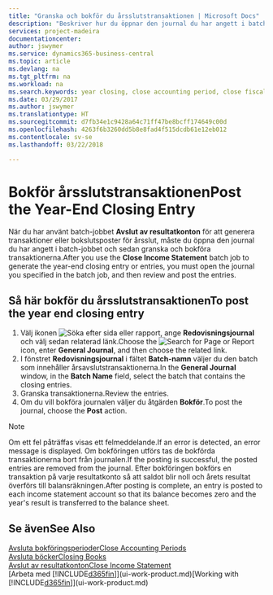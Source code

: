 ```yaml
---
title: "Granska och bokför du årsslutstransaktionen | Microsoft Docs"
description: "Beskriver hur du öppnar den journal du har angett i batch-jobbet Avslut av resultatkonton och sedan granska och bokföra årsslutstransaktionen."
services: project-madeira
documentationcenter: 
author: jswymer
ms.service: dynamics365-business-central
ms.topic: article
ms.devlang: na
ms.tgt_pltfrm: na
ms.workload: na
ms.search.keywords: year closing, close accounting period, close fiscal year, bank account detailed trial balance
ms.date: 03/29/2017
ms.author: jswymer
ms.translationtype: HT
ms.sourcegitcommit: d7fb34e1c9428a64c71ff47be8bcff174649c00d
ms.openlocfilehash: 4263f6b3260dd5b8e8fad4f515dcdb61e12eb012
ms.contentlocale: sv-se
ms.lasthandoff: 03/22/2018

---
```

# <a name="post-the-year-end-closing-entry"></a><span data-ttu-id="50251-103">Bokför årsslutstransaktionen</span><span class="sxs-lookup"><span data-stu-id="50251-103">Post the Year-End Closing Entry</span></span>
<span data-ttu-id="50251-104">När du har använt batch-jobbet **Avslut av resultatkonton** för att generera transaktioner eller bokslutsposter för årsslut, måste du öppna den journal du har angett i batch-jobbet och sedan granska och bokföra transaktionerna.</span><span class="sxs-lookup"><span data-stu-id="50251-104">After you use the **Close Income Statement** batch job to generate the year-end closing entry or entries, you must open the journal you specified in the batch job, and then review and post the entries.</span></span>

## <a name="to-post-the-year-end-closing-entry"></a><span data-ttu-id="50251-105">Så här bokför du årsslutstransaktionen</span><span class="sxs-lookup"><span data-stu-id="50251-105">To post the year end closing entry</span></span>
1. <span data-ttu-id="50251-106">Välj ikonen ![Söka efter sida eller rapport](media/ui-search/search_small.png "Ikonen Söka efter sida eller rapport"), ange **Redovisningsjournal** och välj sedan relaterad länk.</span><span class="sxs-lookup"><span data-stu-id="50251-106">Choose the ![Search for Page or Report](media/ui-search/search_small.png "Search for Page or Report icon") icon, enter **General Journal**, and then choose the related link.</span></span>
2. <span data-ttu-id="50251-107">I fönstret **Redovisningsjournal** i fältet **Batch-namn** väljer du den batch som innehåller årsavslutstransaktionerna.</span><span class="sxs-lookup"><span data-stu-id="50251-107">In the **General Journal** window, in the **Batch Name** field, select the batch that contains the closing entries.</span></span>
3. <span data-ttu-id="50251-108">Granska transaktionerna.</span><span class="sxs-lookup"><span data-stu-id="50251-108">Review the entries.</span></span>
4. <span data-ttu-id="50251-109">Om du vill bokföra journalen väljer du åtgärden **Bokför**.</span><span class="sxs-lookup"><span data-stu-id="50251-109">To post the journal, choose the **Post** action.</span></span>

> [!NOTE]  
>   <span data-ttu-id="50251-110">Om ett fel påträffas visas ett felmeddelande.</span><span class="sxs-lookup"><span data-stu-id="50251-110">If an error is detected, an error message is displayed.</span></span> <span data-ttu-id="50251-111">Om bokföringen utförs tas de bokförda transaktionerna bort från journalen.</span><span class="sxs-lookup"><span data-stu-id="50251-111">If the posting is successful, the posted entries are removed from the journal.</span></span> <span data-ttu-id="50251-112">Efter bokföringen bokförs en transaktion på varje resultatkonto så att saldot blir noll och årets resultat överförs till balansräkningen.</span><span class="sxs-lookup"><span data-stu-id="50251-112">After posting is complete, an entry is posted to each income statement account so that its balance becomes zero and the year's result is transferred to the balance sheet.</span></span>

## <a name="see-also"></a><span data-ttu-id="50251-113">Se även</span><span class="sxs-lookup"><span data-stu-id="50251-113">See Also</span></span>
[<span data-ttu-id="50251-114">Avsluta bokföringsperioder</span><span class="sxs-lookup"><span data-stu-id="50251-114">Close Accounting Periods</span></span>](year-close-account-periods.md)  
[<span data-ttu-id="50251-115">Avsluta böcker</span><span class="sxs-lookup"><span data-stu-id="50251-115">Closing Books</span></span>](year-close-books.md)  
[<span data-ttu-id="50251-116">Avslut av resultatkonton</span><span class="sxs-lookup"><span data-stu-id="50251-116">Close Income Statement</span></span>](year-close-income-statement.md)  
<span data-ttu-id="50251-117">[Arbeta med [!INCLUDE[d365fin](includes/d365fin_md.md)]](ui-work-product.md)</span><span class="sxs-lookup"><span data-stu-id="50251-117">[Working with [!INCLUDE[d365fin](includes/d365fin_md.md)]](ui-work-product.md)</span></span>

